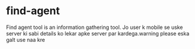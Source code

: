 # find-agent
Find agent tool is an information gathering tool. Jo user k mobile se uske server ki sabi details ko lekar apke server par kardega.warning please eska galt use naa kre

